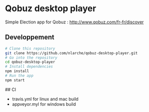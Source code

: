 # Qobuz desktop player

Simple Election app for Qobuz : http://www.qobuz.com/fr-fr/discover

## Developpement

```bash
# Clone this repository
git clone https://github.com/nlarche/qobuz-desktop-player.git
# Go into the repository
cd qobuz-desktop-player
# Install dependencies
npm install
# Run the app
npm start
```

## CI

 - travis.yml for linux and mac build
 - appveyor.myl for windows build